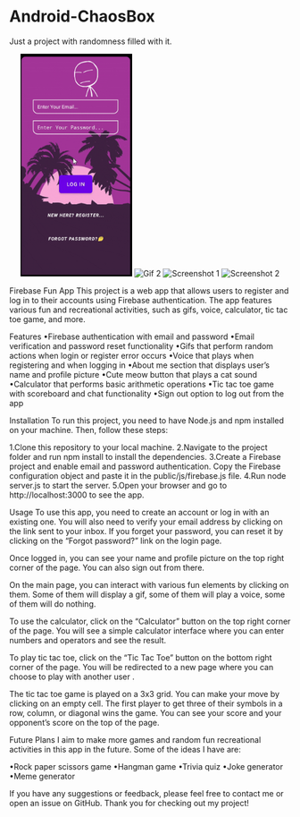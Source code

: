 # Android-ChaosBox
Just a project with randomness filled with it.

<p align="center">
  <img src="https://github.com/itzdiv/Android-ChaosBox/blob/master/Render_folder/login.gif" width="200" alt="Gif 1">
  <img src="https://github.com/itzdiv/Android-ChaosBox/blob/master/Render_folder/register.gif" width="200" alt="Gif 2">
  <img src="path_to_screenshot1.png" width="200" alt="Screenshot 1">
  <img src="path_to_screenshot2.png" width="200" alt="Screenshot 2"> 
</p>

Firebase Fun App
This project is a web app that allows users to register and log in to their accounts using Firebase authentication. The app features various fun and recreational activities, such as gifs, voice, calculator, tic tac toe game, and more.

Features
•Firebase authentication with email and password
•Email verification and password reset functionality
•Gifs that perform random actions when login or register error occurs
•Voice that plays when registering and when logging in
•About me section that displays user’s name and profile picture
•Cute meow button that plays a cat sound
•Calculator that performs basic arithmetic operations
•Tic tac toe game with scoreboard and chat functionality
•Sign out option to log out from the app

Installation
To run this project, you need to have Node.js and npm installed on your machine. Then, follow these steps:

1.Clone this repository to your local machine.
2.Navigate to the project folder and run npm install to install the dependencies.
3.Create a Firebase project and enable email and password authentication. Copy the Firebase configuration object and paste it in the public/js/firebase.js file.
4.Run node server.js to start the server.
5.Open your browser and go to http://localhost:3000 to see the app.

Usage
To use this app, you need to create an account or log in with an existing one. You will also need to verify your email address by clicking on the link sent to your inbox. If you forget your password, you can reset it by clicking on the “Forgot password?” link on the login page.

Once logged in, you can see your name and profile picture on the top right corner of the page. You can also sign out from there.

On the main page, you can interact with various fun elements by clicking on them. Some of them will display a gif, some of them will play a voice, some of them will do nothing.

To use the calculator, click on the “Calculator” button on the top right corner of the page. You will see a simple calculator interface where you can enter numbers and operators and see the result.

To play tic tac toe, click on the “Tic Tac Toe” button on the bottom right corner of the page. You will be redirected to a new page where you can choose to play with another user .

The tic tac toe game is played on a 3x3 grid. You can make your move by clicking on an empty cell. The first player to get three of their symbols in a row, column, or diagonal wins the game. You can see your score and your opponent’s score on the top of the page.

Future Plans
I aim to make more games and random fun recreational activities in this app in the future. Some of the ideas I have are:

•Rock paper scissors game
•Hangman game
•Trivia quiz
•Joke generator
•Meme generator

If you have any suggestions or feedback, please feel free to contact me or open an issue on GitHub. Thank you for checking out my project!
